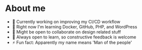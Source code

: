 # About me

- 🔭 Currently working on improving my CI/CD workflow
- 🌱 Right now I'm learning Docker, GitHub, PHP, and WordPress
- 👯 Might be open to collaborate on design related stuff
- 🤔 Always open to learn, so constructive feedback is welcome
- ⚡ Fun fact: Apparently my name means 'Man of the people'
